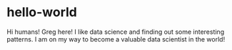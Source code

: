 # hello-world

Hi humans! Greg here! I like data science and finding out some interesting patterns. I am on my way to become a valuable data scientist in the world!

